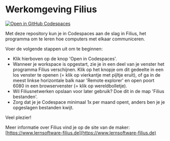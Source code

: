 # Werkomgeving Filius

[![Open in GitHub Codespaces](https://github.com/codespaces/badge.svg)](https://codespaces.new/informaticascw/filius?quickstart=1
"Start je eigen Codespace met Filius, je hoeft niets te installeren.")<br>

Met deze repository kun je in Codespaces aan de slag in Filius, het programma om te leren hoe computers met elkaar communiceren.

Voer de volgende stappen uit om te beginnen:
- Klik hierboven op de knop 'Open in Codespaces'.
- Wanneer je workspace is opgestart, zie je in een deel van je venster het programma Filius verschijnen. Klik op het knopje om dit gedeelte in een los venster te openen (= klik op vierkantje met pijltje eruit), of ga in de meest linkse horizontale balk naar 'Remote explorer' en open poort 6080 in een browservenster (= klik op wereldbolletje).
- Wil Filiusnetwerken opslaan voor later gebruik? Doe dit in de map 'Filius bestanden'.
- Zorg dat je je Codespace minimaal 1x per maand opent, anders ben je je opgeslagen bestanden kwijt.


Veel plezier!


Meer informatie over Filius vind je op de site van de maker: [https://www.lernsoftware-filius.de](https://www.lernsoftware-filius.de)
